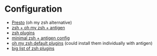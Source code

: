 # Configuration

 * [Presto](https://blog.devgenius.io/enhance-your-terminal-with-zsh-and-prezto-ab9abf9bc424) (oh my zsh alternative)
 * [zsh + oh my zsh + antigen](https://phuctm97.com/blog/zsh-antigen-ohmyzsh)
 * [zsh plugins](https://github.com/unixorn/awesome-zsh-plugins#themes)
 * [minimal zsh + antigen config](https://medium.com/@falieson/setup-zsh-w-antigen-and-a-spacey-theme-7a66808218dc)
 * [oh my zsh default plugins](https://github.com/ohmyzsh/ohmyzsh/tree/master/plugins) (could install them individually with antigen)
 * [big list of zsh plugins](https://github.com/unixorn/awesome-zsh-plugins)
